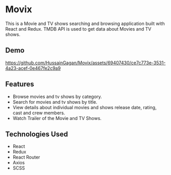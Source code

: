# Movix

This is a Movie and TV shows searching and browsing application built with React and Redux. TMDB API is used to get data about Movies and TV shows.

## Demo
https://github.com/HussainGagan/Movix/assets/69407430/ce7c773e-3531-4a23-acef-0e467fe2c9a9

## Features

- Browse movies and tv shows by category.
- Search for movies and tv shows by title.
- View details about individual movies and shows release date, rating, cast and crew members.
- Watch Trailer of the Movie and TV Shows.

## Technologies Used

- React
- Redux
- React Router
- Axios
- SCSS
